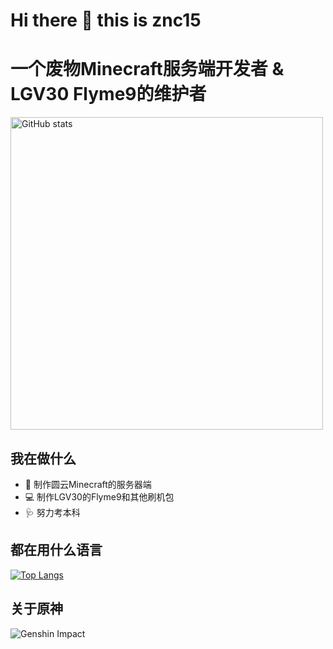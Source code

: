 # Hi there 👋 this is znc15
# 一个废物Minecraft服务端开发者 & LGV30 Flyme9的维护者
<img alt="GitHub stats" src="https://github-readme-stats.vercel.app/api?username=znc15&bg_color=30,e96443,904e95&title_color=fff&text_color=fff&count_private=true&hide_border=true" width="500">

## 我在做什么
- 📱 制作圆云Minecraft的服务器端
- 💻 制作LGV30的Flyme9和其他刷机包
- 🩺 努力考本科

## 都在用什么语言
[![Top Langs](https://github-readme-stats.vercel.app/api/top-langs/?username=znc15&layout=compact&langs_count=10&theme=tokyonight)](https://github.com/znc15)

## 关于原神
![Genshin Impact](https://ys.himiku.com/rand/268138981.png)
